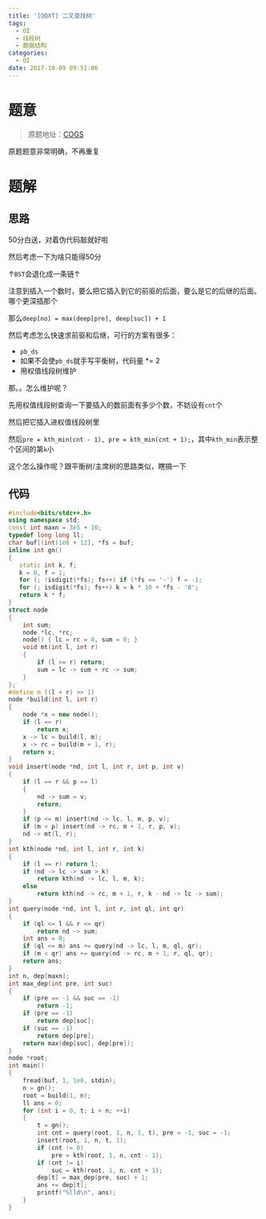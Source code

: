 ```yaml
---
title: '[QQXT] 二叉查找树'
tags:
  - OI
  - 线段树
  - 数据结构
categories:
  - OI
date: 2017-10-09 09:51:06
---
```


# 题意

> 原题地址：[COGS](http://cogs.pro:8080/cogs/problem/problem.php?pid=2840)

原题题意非常明确，不再重复

<!--more-->

# 题解

## 思路

50分白送，对着伪代码敲就好啦

然后考虑一下为啥只能得50分

↑`BST`会退化成一条链↑

注意到插入一个数时，要么把它插入到它的前驱的后面，要么是它的后继的后面。哪个更深插那个

那么`deep[no] = max(deep[pre], deep[suc]) + 1`

然后考虑怎么快速求前驱和后继，可行的方案有很多：

- `pb_ds`
- 如果不会使`pb_ds`就手写平衡树，代码量 *= 2
- 用权值线段树维护

那。。怎么维护呢？

先用权值线段树查询一下要插入的数前面有多少个数，不妨设有`cnt`个

然后把它插入进权值线段树里

然后`pre = kth_min(cnt - 1), pre = kth_min(cnt + 1);`，其中`kth_min`表示整个区间的第`k`小

这个怎么操作呢？跟平衡树/主席树的思路类似，瞎搞一下

## 代码

``` cpp
#include<bits/stdc++.h>
using namespace std;
const int maxn = 3e5 + 10;
typedef long long ll;
char buf[(int)1e8 + 12], *fs = buf;
inline int gn() 
{ 
   static int k, f;
   k = 0, f = 1;
   for (; !isdigit(*fs); fs++) if (*fs == '-') f = -1;
   for (; isdigit(*fs); fs++) k = k * 10 + *fs - '0';
   return k * f;
}
struct node
{
    int sum;
    node *lc, *rc;
    node() { lc = rc = 0, sum = 0; }
    void mt(int l, int r)
    {
        if (l >= r) return;
        sum = lc -> sum + rc -> sum;
    }
};
#define m ((l + r) >> 1)
node *build(int l, int r)
{
    node *x = new node();
    if (l == r)
        return x;
    x -> lc = build(l, m);
    x -> rc = build(m + 1, r);
    return x;
}
void insert(node *nd, int l, int r, int p, int v)
{
    if (l == r && p == l)
    {
        nd -> sum = v;
        return;
    }
    if (p <= m) insert(nd -> lc, l, m, p, v);
    if (m < p) insert(nd -> rc, m + 1, r, p, v);
    nd -> mt(l, r);
}
int kth(node *nd, int l, int r, int k)
{
    if (l == r) return l;
    if (nd -> lc -> sum > k)
        return kth(nd -> lc, l, m, k);
    else
        return kth(nd -> rc, m + 1, r, k - nd -> lc -> sum);
}
int query(node *nd, int l, int r, int ql, int qr)
{
    if (ql <= l && r <= qr)
        return nd -> sum;
    int ans = 0;
    if (ql <= m) ans += query(nd -> lc, l, m, ql, qr);
    if (m < qr) ans += query(nd -> rc, m + 1, r, ql, qr);
    return ans;
}
int n, dep[maxn];
int max_dep(int pre, int suc)
{
    if (pre == -1 && suc == -1)
        return -1;
    if (pre == -1)
        return dep[suc];
    if (suc == -1)
        return dep[pre];
    return max(dep[suc], dep[pre]);
}
node *root;
int main()
{
    fread(buf, 1, 1e8, stdin);
    n = gn();
    root = build(1, n);
    ll ans = 0;
    for (int i = 0, t; i < n; ++i)
    {
        t = gn();
        int cnt = query(root, 1, n, 1, t), pre = -1, suc = -1;
        insert(root, 1, n, t, 1);
        if (cnt != 0)
            pre = kth(root, 1, n, cnt - 1);
        if (cnt != i)
            suc = kth(root, 1, n, cnt + 1);
        dep[t] = max_dep(pre, suc) + 1;
        ans += dep[t];
        printf("%lld\n", ans);
    }
}
```

